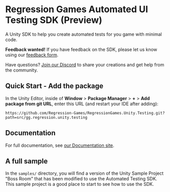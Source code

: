 # Regression Games Automated UI Testing SDK (Preview)

A Unity SDK to help you create automated tests for you game with minimal code.

**Feedback wanted!** If you have feedback on the SDK, please let us know using our [feedback form](https://d7y6yysps34.typeform.com/to/o8U6FGtO).

Have questions? [Join our Discord](https://discord.gg/925SYVse2H) to share your creations and get help from the community.

## Quick Start - Add the package

In the Unity Editor, inside of **Window** > **Package Manager** > **+** > 
**Add package from git URL**, enter this URL (and restart your IDE after adding):

```
https://github.com/Regression-Games/RegressionGames.Unity.Testing.git?path=src/gg.regression.unity.testing
```

## Documentation

For full documentation, see [our Documentation site](https://docs.regression.gg/automated-testing/getting-started).

## A full sample

In the `samples/` directory, you will find a version of the Unity Sample Project "Boss Room" that has been modified to use the Automated Testing SDK.  This sample project is a good place to start to see how to use the SDK.
